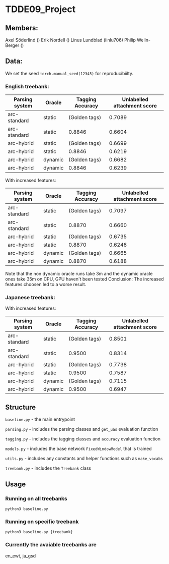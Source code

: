 # TDDE09_Project

## Members:

Axel Söderlind ()
Erik Nordell ()
Linus Lundblad (linlu706)
Philip Welin-Berger ()

## Data:

We set the seed `torch.manual_seed(12345)` for reproducibiilty.

### English treebank:

| Parsing system | Oracle  | Tagging Accuracy | Unlabelled attachment score |
| -------------- | ------- | ---------------- | --------------------------- |
| arc-standard   | static  | (Golden tags)    | 0.7089                      |
| arc-standard   | static  | 0.8846           | 0.6604                      |
| arc-hybrid     | static  | (Golden tags)    | 0.6699                      |
| arc-hybrid     | static  | 0.8846           | 0.6219                      |
| arc-hybrid     | dynamic | (Golden tags)    | 0.6682                      |
| arc-hybrid     | dynamic | 0.8846           | 0.6239                      |

With increased features:

| Parsing system | Oracle  | Tagging Accuracy | Unlabelled attachment score |
| -------------- | ------- | ---------------- | --------------------------- |
| arc-standard   | static  | (Golden tags)    | 0.7097                      |
| arc-standard   | static  | 0.8870           | 0.6660                      |
| arc-hybrid     | static  | (Golden tags)    | 0.6735                      |
| arc-hybrid     | static  | 0.8870           | 0.6246                      |
| arc-hybrid     | dynamic | (Golden tags)    | 0.6665                      |
| arc-hybrid     | dynamic | 0.8870           | 0.6188                      |

Note that the non dynamic oracle runs take 3m and the dynamic oracle ones take 35m on CPU, GPU haven't been tested
Conclusion: The increased features choosen led to a worse result.

### Japanese treebank:

With increased features:

| Parsing system | Oracle  | Tagging Accuracy | Unlabelled attachment score |
| -------------- | ------- | ---------------- | --------------------------- |
| arc-standard   | static  | (Golden tags)    | 0.8501                      |
| arc-standard   | static  | 0.9500           | 0.8314                      |
| arc-hybrid     | static  | (Golden tags)    | 0.7738                      |
| arc-hybrid     | static  | 0.9500           | 0.7587                      |
| arc-hybrid     | dynamic | (Golden tags)    | 0.7115                      |
| arc-hybrid     | dynamic | 0.9500           | 0.6947                      |

## Structure

`baseline.py` - the main entrypoint

`parsing.py` - includes the parsing classes and `get_uas` evaluation function

`tagging.py` - includes the tagging classes and `accuracy` evaluation function

`models.py` - includes the base network `FixedWindowModel` that is trained

`utils.py` - includes any constants and helper functions such as `make_vocabs`

`treebank.py` - includes the `Treebank` class

## Usage

### Running on all treebanks

```shell
python3 baseline.py
```

### Running on specific treebank

```shell
python3 baseline.py {treebank}
```

### Currently the avaiable treebanks are

en_ewt, ja_gsd
